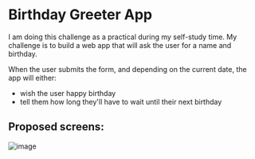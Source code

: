 # Birthday Greeter App

I am doing this challenge as a practical during my self-study time. My challenge is to build a web app that will ask the user for a name and birthday.

When the user submits the form, and depending on the current date, the app will either:

* wish the user happy birthday
* tell them how long they'll have to wait until their next birthday

## Proposed screens:
![image](https://user-images.githubusercontent.com/75613073/139825297-3dc75171-d5fa-4cce-832c-8e8249c5a05f.png)
